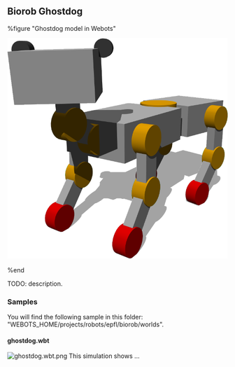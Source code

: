 ## Biorob Ghostdog

%figure "Ghostdog model in Webots"

![model.png](images/robots/ghostdog/model.png)

%end

TODO: description.

### Samples

You will find the following sample in this folder: "WEBOTS\_HOME/projects/robots/epfl/biorob/worlds".

#### ghostdog.wbt

![ghostdog.wbt.png](images/robots/yamor/ghostdog.wbt.png) This simulation shows ...
